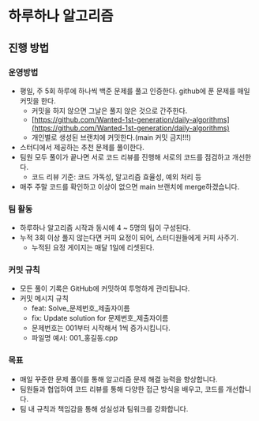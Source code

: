 # 하루하나 알고리즘

## 진행 방법

### 운영방법

- 평일, 주 5회 하루에 하나씩 백준 문제를 풀고 인증한다. github에 푼 문제를 매일 커밋을 한다.
    - 커밋을 하지 않으면 그날은 풀지 않은 것으로 간주한다.
    - [https://github.com/Wanted-1st-generation/daily-algorithms](https://github.com/Wanted-1st-generation/daily-algorithms)
    - 개인별로 생성된 브랜치에 커밋한다.(main 커밋 금지!!!)
- 스터디에서 제공하는 추천 문제를 풀이한다.
- 팀원 모두 풀이가 끝나면 서로 코드 리뷰를 진행해 서로의 코드를 점검하고 개선한다.
    - 코드 리뷰 기준: 코드 가독성, 알고리즘 효율성, 예외 처리 등
- 매주 주말 코드를 확인하고 이상이 없으면 main 브랜치에 merge하겠습니다.

### 팀 활동

- 하루하나 알고리즘 시작과 동시에 4 ~ 5명의 팀이 구성된다.
- 누적 3회 이상 풀지 않는다면 커피 요정이 되어, 스터디원들에게 커피 사주기.
    - 누적된 요정 게이지는 매달 1일에 리셋된다.

### 커밋 규칙

- 모든 풀이 기록은 GitHub에 커밋하여 투명하게 관리됩니다.
- 커밋 메시지 규칙
    - feat: Solve_문제번호_제출자이름
    - fix: Update solution for 문제번호_제출자이름
    - 문제번호는 001부터 시작해서 1씩 증가시킵니다.
    - 파일명 예시: 001_홍길동.cpp

### 목표

- 매일 꾸준한 문제 풀이를 통해 알고리즘 문제 해결 능력을 향상합니다.
- 팀원들과 협업하여 코드 리뷰를 통해 다양한 접근 방식을 배우고, 코드를 개선합니다.
- 팀 내 규칙과 책임감을 통해 성실성과 팀워크를 강화합니다.
